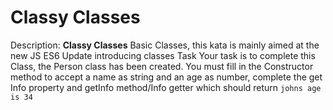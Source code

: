 # Classy Classes
Description:
**Classy Classes**
Basic Classes, this kata is mainly aimed at the new JS ES6 Update introducing classes
Task
Your task is to complete this Class, the Person class has been created. You must fill in the Constructor method to accept a name as string and an age as number, complete the get Info property and getInfo method/Info getter which should return ```johns age is 34```